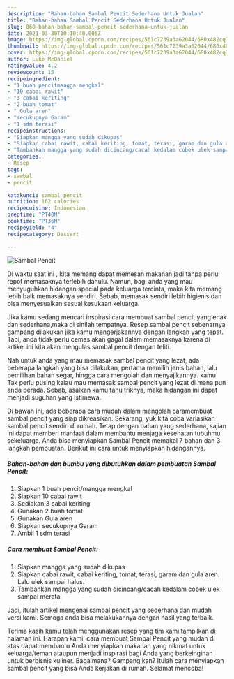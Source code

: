 ```yaml
---
description: "Bahan-bahan Sambal Pencit Sederhana Untuk Jualan"
title: "Bahan-bahan Sambal Pencit Sederhana Untuk Jualan"
slug: 860-bahan-bahan-sambal-pencit-sederhana-untuk-jualan
date: 2021-03-30T10:10:40.006Z
image: https://img-global.cpcdn.com/recipes/561c7239a3a62044/680x482cq70/sambal-pencit-foto-resep-utama.jpg
thumbnail: https://img-global.cpcdn.com/recipes/561c7239a3a62044/680x482cq70/sambal-pencit-foto-resep-utama.jpg
cover: https://img-global.cpcdn.com/recipes/561c7239a3a62044/680x482cq70/sambal-pencit-foto-resep-utama.jpg
author: Luke McDaniel
ratingvalue: 4.2
reviewcount: 15
recipeingredient:
- "1 buah pencitmangga mengkal"
- "10 cabai rawit"
- "3 cabai keriting"
- "2 buah tomat"
- " Gula aren"
- "secukupnya Garam"
- "1 sdm terasi"
recipeinstructions:
- "Siapkan mangga yang sudah dikupas"
- "Siapkan cabai rawit, cabai keriting, tomat, terasi, garam dan gula aren. Lalu ulek sampai halus."
- "Tambahkan mangga yang sudah dicincang/cacah kedalam cobek ulek sampai merata."
categories:
- Resep
tags:
- sambal
- pencit

katakunci: sambal pencit 
nutrition: 162 calories
recipecuisine: Indonesian
preptime: "PT40M"
cooktime: "PT36M"
recipeyield: "4"
recipecategory: Dessert

---
```



![Sambal Pencit](https://img-global.cpcdn.com/recipes/561c7239a3a62044/680x482cq70/sambal-pencit-foto-resep-utama.jpg)

Di waktu  saat ini , kita memang dapat memesan makanan jadi tanpa perlu repot memasaknya terlebih dahulu. Namun, bagi anda yang mau menyuguhkan hidangan special pada keluarga tercinta, maka kita memang lebih baik memasaknya sendiri. Sebab, memasak sendiri lebih higienis dan bisa menyesuaikan sesuai kesukaan keluarga.

Jika kamu sedang mencari inspirasi cara membuat sambal pencit yang enak dan sederhana,maka di sinilah tempatnya. Resep sambal pencit  sebenarnya gampang dilakukan jika kamu mengerjakannya dengan langkah yang tepat. Tapi, anda tidak perlu cemas akan gagal dalam memasaknya 
karena di artikel ini kita akan mengulas sambal pencit dengan teliti.  



Nah untuk anda yang mau memasak sambal pencit yang lezat, ada beberapa langkah yang bisa dilakukan, pertama memilih jenis bahan, lalu pemilihan bahan segar, hingga cara mengolah dan menyajikannya. kamu Tak perlu pusing kalau mau memasak sambal pencit yang lezat di mana pun anda berada. Sebab, asalkan kamu  tahu triknya, maka hidangan ini dapat menjadi suguhan yang istimewa.

Di bawah ini, ada beberapa cara mudah dalam mengolah caramembuat sambal pencit yang siap dikreasikan. Sekarang, yuk kita coba variasikan sambal pencit sendiri di rumah. Tetap dengan bahan yang sederhana, sajian ini dapat memberi manfaat dalam membantu menjaga kesehatan tubuhmu sekeluarga. Anda bisa menyiapkan Sambal Pencit memakai 7 bahan dan 3 langkah pembuatan. Berikut ini cara untuk menyiapkan hidangannya.

<!--inarticleads1-->

##### Bahan-bahan dan bumbu yang dibutuhkan dalam pembuatan Sambal Pencit:

1. Siapkan 1 buah pencit/mangga mengkal
1. Siapkan 10 cabai rawit
1. Sediakan 3 cabai keriting
1. Gunakan 2 buah tomat
1. Gunakan  Gula aren
1. Siapkan secukupnya Garam
1. Ambil 1 sdm terasi




<!--inarticleads2-->

##### Cara membuat Sambal Pencit:

1. Siapkan mangga yang sudah dikupas
1. Siapkan cabai rawit, cabai keriting, tomat, terasi, garam dan gula aren. Lalu ulek sampai halus.
1. Tambahkan mangga yang sudah dicincang/cacah kedalam cobek ulek sampai merata.




Jadi, itulah artikel mengenai  sambal pencit  yang sederhana dan mudah versi kami. Semoga anda bisa melakukannya dengan hasil yang terbaik. 

Terima kasih kamu telah menggunakan resep yang tim kami tampilkan di halaman ini. Harapan kami, cara membuat  Sambal Pencit yang mudah di atas dapat membantu Anda menyiapkan makanan yang nikmat untuk keluarga/teman ataupun menjadi inspirasi bagi Anda yang berkeinginan untuk berbisnis kuliner. Bagaimana? Gampang kan? Itulah cara menyiapkan sambal pencit yang bisa Anda kerjakan di rumah. Selamat mencoba!

